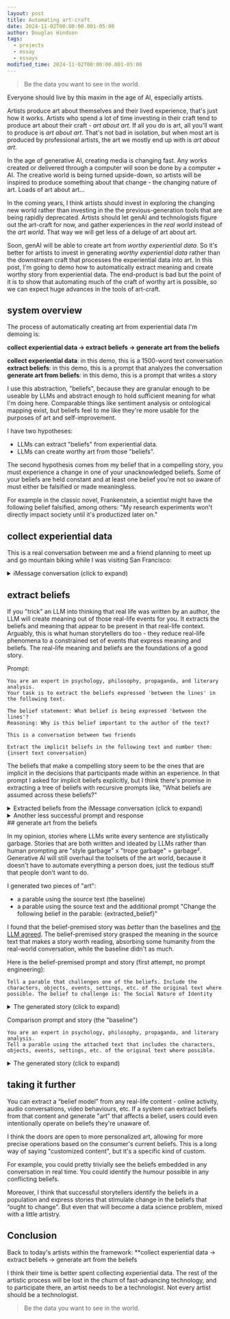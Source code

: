 ```yaml
---
layout: post
title: Automating art-craft
date: 2024-11-02T00:00:00.001-05:00
author: Douglas Hindson
tags:
  - projects
  - essay
  - essays
modified_time: 2024-11-02T00:00:00.001-05:00
---
```

> Be the data you want to see in the world.

Everyone should live by this maxim in the age of AI, especially artists.

Artists produce art about themselves and their lived experience, that's just how it works. Artists who spend a lot of time investing in their craft tend to produce art about their craft - *art about art*. If all you do is art, all you'll want to produce is *art about art*. That's not bad in isolation, but when most art is produced by professional artists, the art we mostly end up with is *art about art*.

In the age of generative AI, creating media is changing fast. Any works created or delivered through a computer will soon be done by a computer + AI. The creative world is being turned upside-down, so artists will be inspired to produce something about that change - the changing nature of art. Loads of art about art...

In the coming years, I think artists should invest in exploring the changing new world rather than investing in the the previous-generation tools that are being rapidly deprecated. Artists should let genAI and technologists figure out the art-craft for now, and gather experiences in the *real world* instead of the *art world*. That way we will get less of a deluge of art about art.

Soon, genAI will be able to create art from *worthy experiential data*. So it's better for artists to invest in generating *worthy experiential data* rather than the downstream craft that processes the experiential data into art. In this post, I'm going to demo how to automatically extract meaning and create worthy story from experiential data. The end-product is bad but the point of it is to show that automating much of the craft of worthy art is possible, so we can expect huge advances in the tools of art-craft.

## system overview

The process of automatically creating art from experiential data I'm demoing is:

**collect experiential data -> extract beliefs -> generate art from the beliefs**

**collect experiential data**: in this demo, this is a 1500-word text conversation
**extract beliefs**: in this demo, this is a prompt that analyzes the conversation
**generate art from beliefs**: in this demo, this is a prompt that writes a story

I use this abstraction, "beliefs", because they are granular enough to be useable by LLMs and abstract enough to hold sufficient meaning for what I'm doing here. Comparable things like sentiment analysis or ontological mapping exist, but beliefs feel to me like they're more usable for the purposes of art and self-improvement.

I have two hypotheses:
- LLMs can extract "beliefs" from experiential data.
- LLMs can create worthy art from those "beliefs".

The second hypothesis comes from my belief that in a compelling story, you must experience a change in one of your unacknowledged beliefs. Some of your beliefs are held constant and at least one belief you're not so aware of must either be falsified or made meaningless.

For example in the classic novel, Frankenstein, a scientist might have the following belief falsified, among others: "My research experiments won't directly impact society until it's productized later on."

## collect experiential data

This is a real conversation between me and a friend planning to meet up and go mountain biking while I was visiting San Francisco:

<details markdown="1">
<summary>iMessage conversation (click to expand)</summary>
> Wed, Oct 2 at 08:29
> 
> Hey, this is Douglas Hindson. I’m going to be in San Francisco for 2wks from the 13th Oct. I’d enjoy hanging out while I’m there. I’m staying with one of my university friends in the city.
> 
> Wed, Oct 2 at 11:02
> 
> Hello Douglas Hindson. Are you going to be in South Bay at all? If not, I can come up to SF whenever since it’s not too far.
> 
> Wed, Oct 2 at 11:02
> 
> Ha, yes, excessively formal. I’ve never seen my full name in casual conversation before, feels bot-like. I don’t know the lay of the land, is that a region in LA or a region of san fran?
> 
> Wed, Oct 2 at 17:34
> 
> Haha yeah I don’t think I’ve ever heard someone call you Douglas. South Bay is closer to San Jose area. I live/work in Mountain View, but go up to SF fairly regularly since its pretty close and that’s usually where events are 
> 
> Wed, Oct 2 at 19:40
> 
> I changed to Douglas when I left Canada, only Canadian people call me Doug, and you’re now nominally American.
> Ok cool, I have some plans, but lots of flexibility, so if there’s cool things to do there, I’m interested. If there’s...
> 
> (And it goes on with personal details and planning for a few more paragraphs...)

</details>

## extract beliefs

If you "trick" an LLM into thinking that real life was written by an author, the LLM will create meaning out of those real-life events for you. It extracts the beliefs and meaning that appear to be present in that real-life context. Arguably, this is what human storytellers do too - they reduce real-life phenomena to a constrained set of events that express meaning and beliefs. The real-life meaning and beliefs are the foundations of a good story.

Prompt:
```
You are an expert in psychology, philosophy, propaganda, and literary analysis.
Your task is to extract the beliefs expressed 'between the lines' in the following text.

The belief statement: What belief is being expressed 'between the lines'?
Reasoning: Why is this belief important to the author of the text?

This is a conversation between two friends

Extract the implicit beliefs in the following text and number them:
{insert text conversation}
```

The beliefs that make a compelling story seem to be the ones that are implicit in the decisions that participants made within an experience. In that prompt I asked for implicit beliefs explicitly, but I think there's promise in extracting a tree of beliefs with recursive prompts like, "What beliefs are assumed across these beliefs?"

<details markdown="1">
<summary>Extracted beliefs from the iMessage conversation (click to expand)</summary>

1. The author values flexibility and spontaneity in social planning.
   - **Reasoning**: This belief is reflected in the back-and-forth discussions about available days and activities, emphasizing a willingness to adjust plans based on mutual interests and opportunities. It highlights the importance of adaptability in maintaining friendships and enjoying experiences together.

2. The author appreciates casual, informal communication over excessive formality.
   - **Reasoning**: The initial reaction to the use of the full name "Douglas" underscores a preference for a relaxed and friendly tone in conversation. This suggests that they find value in authenticity and a sense of ease in interactions, which can strengthen personal connections.

3. The author believes in the importance of shared experiences for building camaraderie.
   - **Reasoning**: The emphasis on activities like mountain biking and spending time with friends indicates a belief that doing things together fosters deeper relationships. It shows that shared adventures can create lasting memories and strengthen bonds between individuals.

4. The author recognizes the value of local knowledge and expertise in planning activities.
   - **Reasoning**: The conversations surrounding recommendations for bike trails and rental locations reflect an understanding that local insights can enhance experiences. This demonstrates an appreciation for community and the wisdom found in shared knowledge among friends.

5. The author values a sense of achievement and physical challenges in leisure activities.
   - **Reasoning**: References to mountain biking difficulties and physical exhaustion convey a belief that engaging in challenging activities is rewarding. It suggests a mindset that prizes personal growth and the joy that comes from pushing one's limits, even in recreational pursuits.

6. The author feels a sense of gratitude and appreciation towards friends and shared experiences.
   - **Reasoning**: The closing messages expressing thanks for the enjoyable day underscore a belief in the significance of gratitude in friendships. This emphasizes the idea that acknowledging others' efforts contributes positively to interpersonal relationships.
</details>

<details markdown="1">
<summary>Another less successful prompt and response</summary>

```
You are an expert in psychology, philosophy, propaganda, and literary analysis.
Your task is to extract and classify the beliefs expressed in the following text.

Beliefs can fall into three categories:

True: The belief is assumed or presented as a factual/justified claim.
False: The belief is assumed to be untrue or framed as untrue/mistaken/debunked.
Meaningless: The belief was once seen as true or false, but it has been transcended or rendered irrelevant.
For each belief you identify, provide:

The belief statement: What belief is being expressed?
Category: Is the belief true, false, or meaningless (and why)?
Reasoning: What reasoning (if any) supports or challenges this belief in the text?
Example 1:

Text: It took a long time to go the whole way around the world.

Belief: "The Earth is round."
Category: True
Reasoning: This belief relevant as a shared belief, necessary for the text to have meaning, and is implicit in the text.

Example 2:

Text: We're in a simulation, and since Earth is simply a projection within it, we should be able to travel from one city to another instantly. 

Belief: "The Earth is round."
Category: Meaningless
Reasoning: This belief is commonly held and contentious, and makes the text more profound.

Bad example 1 (don't do this):

Text: The Earth is flat, so you couldn't have gone the whole way around.

Belief: "The Earth is round."
Category: False
Reasoning: This belief explicit, and therefore not what you're looking for.
```

Response:

1. **Belief:** "Douglas is in San Francisco for two weeks beginning October 13th."  
    **Reasoning:** This is presented as a factual statement in the text, and it serves as the premise of their conversation about potential activities while Douglas is in town.
 
2. **Belief:** "South Bay is a region near San Jose."  
    **Reasoning:** One of the friends clarifies the geographic location of South Bay, which is presented as factual information, providing context for their conversation.
 
3. **Belief:** "Mountain biking is a suitable activity for both friends despite their inexperience."  
    **Reasoning:** Both friends express a desire to go mountain biking and acknowledge that they are not very experienced, yet they still find it appealing, indicating a shared belief in the suitability of the activity.
 
4. **Belief:** "Mountain View has limited interesting activities compared to San Francisco."  
    **Reasoning:** This belief is presented in the text as one friend's perspective, which implies a comparative evaluation of the two locations.
 
5. **Belief:** "Parks and outdoor activities are enjoyable things to do in California."  
    **Reasoning:** The conversation suggests interest in activities like surfing and mountain biking, which supports a belief in the enjoyment of these outdoor experiences.
 
6. **Belief:** "Canadian people primarily refer to Douglas as Doug."  
    **Reasoning:** This is an account of Douglas's own experience and supports the identification of names based on cultural backgrounds, affirming the belief as true and relevant to the personal history shared.
 
7. **Belief:** "Water and calories are essential for maintaining energy during physical activities like mountain biking."  
    **Reasoning:** The concluding messages highlight dehydration and lack of calories leading to exhaustion, which emphasizes the importance of hydration and nutrition in physical activities, presenting it as a factual belief.
 
8. **Belief:** "The terrain for mountain biking varies in difficulty and can accommodate different skill levels."  
    **Reasoning:** The text indicates that there is a range of trail difficulties available, aligning with the friends’ experiences and ensuring their ability to find appropriate trails for their skill levels.
 
9. **Belief:** "Having a car is beneficial for transporting bikes and friends to biking locations."  
    **Reasoning:** The discussion about car arrangements and the need to transport mountain bikes implies that having access to a vehicle is a valid and useful belief for organizing their outing.
 
10. **Belief:** "Regional identity can affect how one’s name is perceived and used."  
    **Reasoning:** Douglas’s switch to his full name in the American context compared to his Canadian identity highlights how regional identity influences naming conventions, suggesting this belief to be accepted as true.
 
11. **Belief:** "Alcohol is enjoyable after sports or strenuous activities."  
    **Reasoning:** The friends agree that having a beer afterward is a pleasurable experience, which reflects a commonly shared belief about socializing after physical activities.
 
12. **Belief:** "Plans can change based on friend availability and interest."  
    **Reasoning:** The back-and-forth about scheduling and flexibility in planning their activities demonstrates an understanding that social plans are often contingent on various factors such as individual schedules and preferences.
 
13. **Belief:** "The significance of social interactions is diminished when one is preoccupied with exhaustion or dehydration."  
    **Reasoning:** The mention of feeling exhausted after biking and the inability to socialize further reinforces that physical state can negatively impact social experiences, suggesting this belief is taken as true based on their experiences.
</details>
## generate art from the beliefs

In my opinion, stories where LLMs write every sentence are stylistically garbage. Stories that are both written and ideated by LLMs rather than human prompting are "style garbage" x "trope garbage" = garbage². Generative AI will still overhaul the toolsets of the art world, because it doesn't have to automate everything a person does, just the tedious stuff that people don't want to do.

I generated two pieces of "art":
- a parable using the source text (the baseline)
- a parable using the source text and the additional prompt "Change the following belief in the parable: {extracted_belief}"

I found that the belief-premised story was *better* than the baselines and [the LLM agreed](https://chatgpt.com/share/672644a2-7f9c-800f-9c55-bd745f6576bc). The belief-premised story grasped the meaning in the source text that makes a story worth reading, absorbing some humanity from the real-world conversation, while the baseline didn't as much.

Here is the belief-premised prompt and story (first attempt, no prompt engineering):

```
Tell a parable that challenges one of the beliefs. Include the characters, objects, events, settings, etc. of the original text where possible. The belief to challenge is: The Social Nature of Identity
```

<details markdown="1">
<summary>The generated story (click to expand)</summary>
## **Parable of the Two Cyclists**

### **Once Upon a Time in San Francisco**

Two old friends, Douglas and Charles, met on a cool October morning to go mountain biking at the Soquel Demonstration Forest. Douglas had recently moved to the U.S. and insisted on being called “Douglas,” not “Doug,” signaling the transformation he felt in his new environment. As they packed their rental bikes into Charles’s car, the two chatted about old times, sharing jokes and stories from different parts of their lives.

"Funny how people change, isn’t it?" Douglas mused. "I’m not really ‘Doug’ anymore. That name belongs back in Canada, with all the other things I left behind." Charles nodded, unsure if he agreed, but knowing his friend had always sought reinvention in new places.

### **A Fork in the Forest**

As they rode into the dense, sun-dappled woods, the trail split into two paths. One sign read **"The Flow,"** smooth and easy, while the other read **"Braille,"** steep, rocky, and relentless. Charles, cautious by nature, suggested the Flow trail. But Douglas, eager to prove his new self, said, "No, let’s take Braille. I’ve ridden harder trails before."

Charles hesitated. "Are you sure, Doug—I mean, Douglas? You’re still getting used to the terrain here."

"That’s exactly the point," Douglas insisted. "The old Doug biked easy trails. Douglas is tougher now."

With a shrug, Charles followed. The two friends embarked down the steep path, riding over rocks, roots, and loose gravel. The trail was harder than Douglas had expected, but he pushed himself, determined to show that he belonged in this new place, with this new identity.

### **The Crash**

Halfway down the hill, Douglas’s wheel struck a hidden rock, and he tumbled off his bike, scraping his arm and banging his knee. Charles skidded to a stop and rushed over.

"Are you okay?" Charles asked, helping Douglas to his feet.

"I’m fine," Douglas muttered through clenched teeth. But his scraped arm throbbed, and his pride stung even more.

Charles pulled a water bottle from his pack. "Here, take this. Let’s rest for a minute."

They sat on a rock beside the trail, listening to the forest hum with life. Douglas flexed his bruised knee and said bitterly, "Maybe this trail was a bad idea. I thought I needed to prove something."

### **The Old Hat**

Charles grinned and pulled something from his backpack: an old, sweat-stained Toronto Blue Jays cap. "Do you remember this?"

Douglas stared at the hat. "How did you even get that? I thought I lost it years ago."

"You left it at my place back in Canada," Charles said, tossing it to him. "I thought I’d bring it along, just in case Doug made an appearance today."

Douglas laughed, despite himself, and put on the old cap. "Feels weird wearing this out here."

Charles gave him a knowing look. "Maybe, but it fits."

### **The Lesson**

As they sat in the forest, Douglas realized that no matter where he went or what name he used, Doug would always be a part of him. Trying to reinvent himself wasn’t about erasing who he was—it was about integrating the old with the new.

They finished their water, stood up, and walked their bikes down to the Flow trail.

"You know," Douglas said, smiling, "maybe Doug isn’t as easy to leave behind as I thought."

Charles clapped him on the back. "He never really left, did he?"

From that moment, Douglas stopped worrying about which name fit. He wasn’t just Doug or just Douglas—he was both, and that was enough.

---

### **Moral**

Identity is not a costume we change based on where we are; it is a thread that runs through every version of ourselves, past and present. Trying to sever the past only leaves us fractured. True belonging comes from accepting the continuity of who we are, no matter the setting or the name.
</details>

Comparison prompt and story (the "baseline")

```
You are an expert in psychology, philosophy, propaganda, and literary analysis.
Tell a parable using the attached text that includes the characters, objects, events, settings, etc. of the original text where possible.
```

<details markdown="1">
<summary>The generated story (click to expand)</summary>
## **The Parable of the Wanderer and the Pathfinders**

In a distant land, a traveler named Douglas set out on a journey. His destination was a valley surrounded by trails and peaks, a place where the wind carried stories of freedom, exhaustion, and camaraderie. Along the way, he met several pathfinders—locals with whom he planned to ride along unfamiliar paths, each trail as unpredictable as the riders themselves.

The first pathfinder asked Douglas, "How shall we call you on this journey? Is it Douglas, the name of the traveler, or Doug, the name of the man you once were?"

Douglas replied, "Call me as I now wish to be called. My journey has taken me from the familiar fields of the North to these new lands. Each name holds a story, and this is the chapter of Douglas."

With that settled, they ventured together toward the winding trails. They planned meticulously: Which paths would offer the smoothest ride? Which rental shop could provide the sturdiest steeds? They discussed whether they might arrive early or late, but the winds of chance played their part—weather changed, signals flickered, and time slipped through their fingers.

They encountered challenges on the trail: loose rocks, steep climbs, and moments where thirst and hunger gnawed at their spirit. Douglas and his companions pushed onward, despite the fatigue that clung to them like dust to a wheel. As they ascended one peak, the way grew harder, but so too did their resolve.

At last, they reached a place where the view spread wide before them, the valley below a patchwork of forests and streams. They paused there, sharing water and quiet words, letting the weight of their journey sink in. Though weary, they found joy in each other’s presence. Douglas outpaced one of his companions on the steep ascent, earning the respect of the others. "With more water, you might have ridden the entire day," one remarked with admiration.

When the ride was over, they parted ways, each knowing that the bonds formed on the trail would linger beyond the journey’s end. "Next time," Douglas thought, "we shall share not just the ride but the tales afterward—over a cup of coffee or a cool drink."

And so it was that Douglas, the wanderer, learned that the trail is not merely a path to traverse but a place where friendships are forged and memories laid down like stones marking the way forward. Each name, each step, and each shared silence became part of a greater journey—one not measured by distance but by the moments in between.

---

This parable reflects the themes of identity, friendship, and journey present in the original conversation. The shifting names and plans, the shared challenges, and the joy of camaraderie all emerge as central motifs in this story.

</details>

## taking it further

You can extract a “belief model” from any real-life content - online activity, audio conversations, video behaviours, etc. If a system can extract beliefs from that content and generate "art" that affects a belief, users could even intentionally operate on beliefs they're unaware of.

I think the doors are open to more personalized art, allowing for more precise operations based on the consumer's current beliefs. This is a long way of saying "customized content", but it's a specific kind of custom.

For example, you could pretty trivially see the beliefs embedded in any conversation in real time. You could identify the humour possible in any conflicting beliefs.

Moreover, I think that successful storytellers identify the beliefs in a population and express stories that stimulate change in the beliefs that “ought to change". But even that will become a data science problem, mixed with a little artistry.

## Conclusion

Back to today's artists within the framework:
**collect experiential data -> extract beliefs -> generate art from the beliefs

I think their time is better spent collecting experiential data. The rest of the artistic process will be lost in the churn of fast-advancing technology, and to participate there, an artist needs to be a technologist. Not every artist should be a technologist.

> Be the data you want to see in the world.